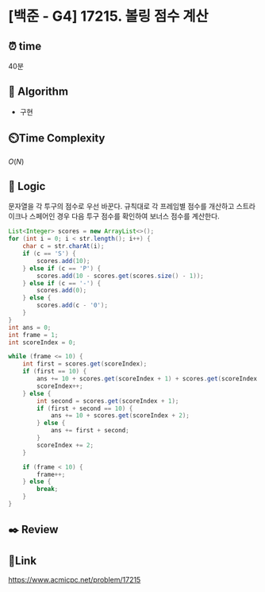 # [백준 - G4] 17215. 볼링 점수 계산

## ⏰ **time**

40분

## :pushpin: **Algorithm**

- 구현

## ⏲️**Time Complexity**

$O(N)$

## :round_pushpin: **Logic**
문자열을 각 투구의 점수로 우선 바꾼다. 규칙대로 각 프레임별 점수를 개산하고 스트라이크나 스페어인 경우 다음 투구 점수를 확인하여 보너스 점수를 계산한다.
```java
List<Integer> scores = new ArrayList<>();
for (int i = 0; i < str.length(); i++) {
    char c = str.charAt(i);
    if (c == 'S') {
        scores.add(10);
    } else if (c == 'P') {
        scores.add(10 - scores.get(scores.size() - 1));
    } else if (c == '-') {
        scores.add(0);
    } else {
        scores.add(c - '0');
    }
}
int ans = 0;
int frame = 1;
int scoreIndex = 0;

while (frame <= 10) {
    int first = scores.get(scoreIndex);
    if (first == 10) {
        ans += 10 + scores.get(scoreIndex + 1) + scores.get(scoreIndex + 2);
        scoreIndex++;
    } else {
        int second = scores.get(scoreIndex + 1);
        if (first + second == 10) {
            ans += 10 + scores.get(scoreIndex + 2);
        } else {
            ans += first + second;
        }
        scoreIndex += 2;
    }

    if (frame < 10) {
        frame++;
    } else {
        break;
    }
}
```  
## :black_nib: **Review** 
## 📡**Link**
https://www.acmicpc.net/problem/17215